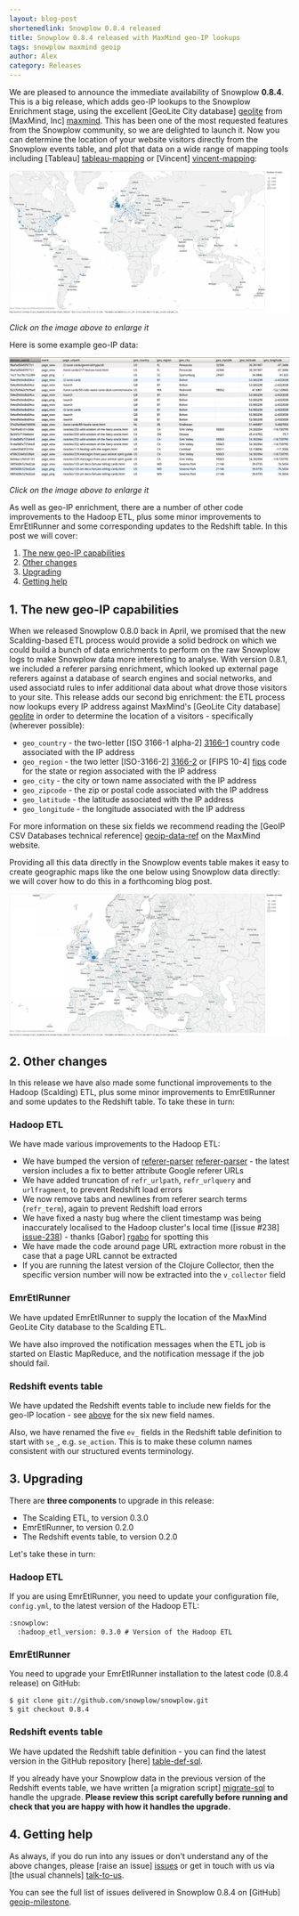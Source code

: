 ```yaml
---
layout: blog-post
shortenedlink: Snowplow 0.8.4 released
title: Snowplow 0.8.4 released with MaxMind geo-IP lookups
tags: snowplow maxmind geoip
author: Alex
category: Releases
---
```


We are pleased to announce the immediate availability of Snowplow **0.8.4**. This is a big release, which adds geo-IP lookups to the Snowplow Enrichment stage, using the excellent [GeoLite City database] [geolite] from [MaxMind, Inc] [maxmind]. This has been one of the most requested features from the Snowplow community, so we are delighted to launch it. Now you can determine the location of your website visitors directly from the Snowplow events table, and plot that data on a wide range of mapping tools including [Tableau] [tableau-mapping] or [Vincent] [vincent-mapping]:

<a href="/static/img/blog/2013/05/pbz-global-visitors.jpg"><img src="/static/img/blog/2013/05/pbz-global-visitors.jpg" /></a>

*Click on the image above to enlarge it*

Here is some example geo-IP data:

<a href="/static/img/blog/2013/05/geoip-data.png"><img src="/static/img/blog/2013/05/geoip-data.png" /></a>

*Click on the image above to enlarge it*

As well as geo-IP enrichment, there are a number of other code improvements to the Hadoop ETL, plus some minor improvements to EmrEtlRunner and some corresponding updates to the Redshift table. In this post we will cover:

1. [The new geo-IP capabilities](/blog/2013/05/16/snowplow-0.8.4-released-with-maxmind-geoip#geoip)
2. [Other changes](/blog/2013/05/16/snowplow-0.8.4-released-with-maxmind-geoip#other-changes)
3. [Upgrading](/blog/2013/05/16/snowplow-0.8.4-released-with-maxmind-geoip#upgrading)
4. [Getting help](/blog/2013/05/16/snowplow-0.8.4-released-with-maxmind-geoip#help)

<!--more-->

<h2><a name="geoip">1. The new geo-IP capabilities</a></h2>

When we released Snowplow 0.8.0 back in April, we promised that the new Scalding-based ETL process would provide a solid bedrock on which we could build a bunch of data enrichments to perform on the raw Snowplow logs to make Snowplow data more interesting to analyse. With version 0.8.1, we included a referer parsing enrichment, which looked up external page referers against a database of search engines and social networks, and used associatd rules to infer additional data about what drove those visitors to your site. This release adds our second big enrichment: the ETL process now lookups every IP address against MaxMind's [GeoLite City database] [geolite] in order to determine the location of a visitors - specifically (wherever possible):

* `geo_country` - the two-letter [ISO 3166-1 alpha-2] [3166-1] country code associated with the IP address
* `geo_region` -  the two letter [ISO-3166-2] [3166-2] or [FIPS 10-4] [fips] code for the state or region associated with the IP address
* `geo_city` - the city or town name associated with the IP address
* `geo_zipcode` - the zip or postal code associated with the IP address
* `geo_latitude` - the latitude associated with the IP address
* `geo_longitude` - the longitude associated with the IP address

For more information on these six fields we recommend reading the [GeoIP CSV Databases technical reference] [geoip-data-ref] on the MaxMind website.

Providing all this data directly in the Snowplow events table makes it easy to create geographic maps like the one below using Snowplow data directly: we will cover how to do this in a forthcoming blog post.

<a href="/static/img/blog/2013/05/pbz-europe-visitors.jpg"><img src="/static/img/blog/2013/05/pbz-europe-visitors.jpg" /></a>

<h2><a name="other-changes">2. Other changes</a></h2>

In this release we have also made some functional improvements to the Hadoop (Scalding) ETL, plus some minor improvements to EmrEtlRunner and some updates to the Redshift table. To take these in turn:

### Hadoop ETL

We have made various improvements to the Hadoop ETL:

* We have bumped the version of [referer-parser] [referer-parser] - the latest version includes a fix to better attribute Google referer URLs
* We have added truncation of `refr_urlpath`, `refr_urlquery` and `urlfragment`, to prevent Redshift load errors
* We now remove tabs and newlines from referer search terms (`refr_term`), again to prevent Redshift load errors
* We have fixed a nasty bug where the client timestamp was being inaccurately localised to the Hadoop cluster's local time ([issue #238] [issue-238]) - thanks [Gabor] [rgabo] for spotting this
* We have made the code around page URL extraction more robust in the case that a page URL cannot be extracted
* If you are running the latest version of the Clojure Collector, then the specific version number will now be extracted into the `v_collector` field

### EmrEtlRunner

We have updated EmrEtlRunner to supply the location of the MaxMind GeoLite City database to the Scalding ETL.

We have also improved the notification messages when the ETL job is started on Elastic MapReduce, and the notification message if the job should fail. 

### Redshift events table

We have updated the Redshift events table to include new fields for the geo-IP location - see [above](#geoip) for the six new field names.

Also, we have renamed the five `ev_` fields in the Redshift table definition to start with `se_`, e.g. `se_action`. This is to make these column names consistent with our structured events terminology.

<h2><a name="upgrading">3. Upgrading</a></h2>

There are **three components** to upgrade in this release:

* The Scalding ETL, to version 0.3.0
* EmrEtlRunner, to version 0.2.0
* The Redshift events table, to version 0.2.0

Let's take these in turn:

### Hadoop ETL

If you are using EmrEtlRunner, you need to update your configuration file, `config.yml`, to the latest version of the Hadoop ETL:

	:snowplow:
	  :hadoop_etl_version: 0.3.0 # Version of the Hadoop ETL

### EmrEtlRunner

You need to upgrade your EmrEtlRunner installation to the latest code (0.8.4 release) on GitHub:

    $ git clone git://github.com/snowplow/snowplow.git
    $ git checkout 0.8.4

### Redshift events table

We have updated the Redshift table definition - you can find the latest version in the GitHub repository [here] [table-def-sql].

If you already have your Snowplow data in the previous version of the Redshift events table, we have written [a migration script] [migrate-sql] to handle the upgrade. **Please review this script carefully before running and check that you are happy with how it handles the upgrade.**

<h2><a name="help">4. Getting help</a></h2>

As always, if you do run into any issues or don't understand any of the above changes, please [raise an issue] [issues] or get in touch with us via [the usual channels] [talk-to-us].

You can see the full list of issues delivered in Snowplow 0.8.4 on [GitHub] [geoip-milestone].

[geolite]: http://dev.maxmind.com/geoip/legacy/geolite
[maxmind]: http://www.maxmind.com

[geoip-img]: /static/img/blog/2013/05/geoip-data.png

[3166-1]: http://en.wikipedia.org/wiki/ISO_3166-1_alpha-2
[3166-2]: http://en.wikipedia.org/wiki/ISO_3166-2
[fips]: http://en.wikipedia.org/wiki/FIPS_10-4
[geoip-data-ref]: http://dev.maxmind.com/geoip/legacy/csv

[table-def-sql]: https://github.com/snowplow/snowplow/blob/master/4-storage/redshift-storage/sql/table-def.sql
[migrate-sql]: https://github.com/snowplow/snowplow/blob/master/4-storage/redshift-storage/sql/migrate_0.1.0_to_0.2.0.sql

[rgabo]: https://github.com/rgabo
[issue-238]: https://github.com/snowplow/snowplow/issues/238

[referer-parser]: https://github.com/snowplow/referer-parser

[issues]: https://github.com/snowplow/snowplow/issues
[talk-to-us]: https://github.com/snowplow/snowplow/wiki/Talk-to-us
[geoip-milestone]: https://github.com/snowplow/snowplow/issues?milestone=17&page=1&state=closed

[tableau-mapping]: http://kb.tableausoftware.com/articles/knowledgebase/mapping-basics
[vincent-mapping]: http://wrobstory.github.io/2013/04/python-maps-chloropleth.html
